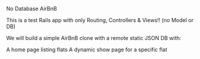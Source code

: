 No Database AirBnB

This is a test Rails app with only Routing, Controllers & Views!! (no Model or DB)

We will build a simple AirBnB clone with a remote static JSON DB with:

A home page listing flats
A dynamic show page for a specific flat

